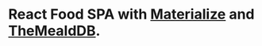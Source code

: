 # React Food SPA with [Materialize](https://materializecss.com/) and [TheMealdDB](https://www.themealdb.com/).

